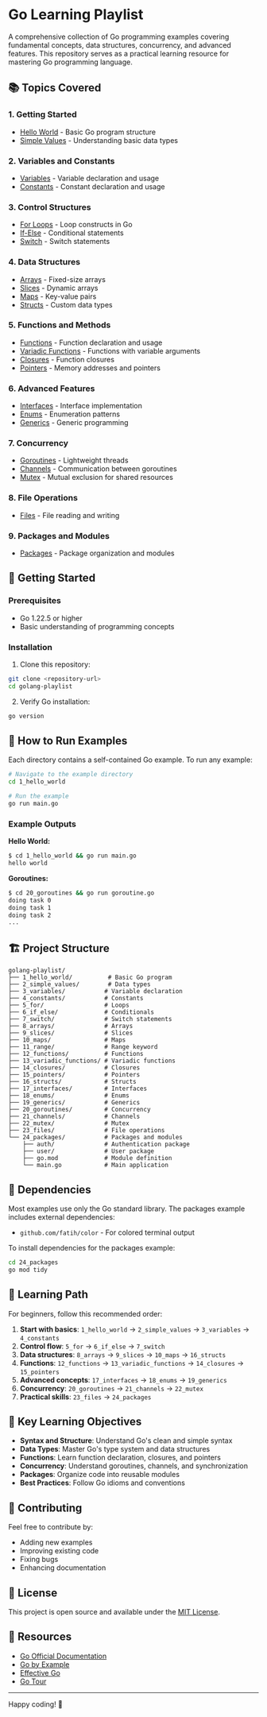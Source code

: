 # Go Learning Playlist

A comprehensive collection of Go programming examples covering fundamental concepts, data structures, concurrency, and advanced features. This repository serves as a practical learning resource for mastering Go programming language.

## 📚 Topics Covered

### 1. **Getting Started**

-   [Hello World](1_hello_world/) - Basic Go program structure
-   [Simple Values](2_simple_values/) - Understanding basic data types

### 2. **Variables and Constants**

-   [Variables](3_variables/) - Variable declaration and usage
-   [Constants](4_constants/) - Constant declaration and usage

### 3. **Control Structures**

-   [For Loops](5_for/) - Loop constructs in Go
-   [If-Else](6_if_else/) - Conditional statements
-   [Switch](7_switch/) - Switch statements

### 4. **Data Structures**

-   [Arrays](8_arrays/) - Fixed-size arrays
-   [Slices](9_slices/) - Dynamic arrays
-   [Maps](10_maps/) - Key-value pairs
-   [Structs](16_structs/) - Custom data types

### 5. **Functions and Methods**

-   [Functions](12_functions/) - Function declaration and usage
-   [Variadic Functions](13_variadic_functions/) - Functions with variable arguments
-   [Closures](14_closures/) - Function closures
-   [Pointers](15_pointers/) - Memory addresses and pointers

### 6. **Advanced Features**

-   [Interfaces](17_interfaces/) - Interface implementation
-   [Enums](18_enums/) - Enumeration patterns
-   [Generics](19_generics/) - Generic programming

### 7. **Concurrency**

-   [Goroutines](20_goroutines/) - Lightweight threads
-   [Channels](21_channels/) - Communication between goroutines
-   [Mutex](22_mutex/) - Mutual exclusion for shared resources

### 8. **File Operations**

-   [Files](23_files/) - File reading and writing

### 9. **Packages and Modules**

-   [Packages](24_packages/) - Package organization and modules

## 🚀 Getting Started

### Prerequisites

-   Go 1.22.5 or higher
-   Basic understanding of programming concepts

### Installation

1. Clone this repository:

```bash
git clone <repository-url>
cd golang-playlist
```

2. Verify Go installation:

```bash
go version
```

## 📖 How to Run Examples

Each directory contains a self-contained Go example. To run any example:

```bash
# Navigate to the example directory
cd 1_hello_world

# Run the example
go run main.go
```

### Example Outputs

**Hello World:**

```bash
$ cd 1_hello_world && go run main.go
hello world
```

**Goroutines:**

```bash
$ cd 20_goroutines && go run goroutine.go
doing task 0
doing task 1
doing task 2
...
```

## 🏗️ Project Structure

```
golang-playlist/
├── 1_hello_world/          # Basic Go program
├── 2_simple_values/        # Data types
├── 3_variables/           # Variable declaration
├── 4_constants/           # Constants
├── 5_for/                 # Loops
├── 6_if_else/             # Conditionals
├── 7_switch/              # Switch statements
├── 8_arrays/              # Arrays
├── 9_slices/              # Slices
├── 10_maps/               # Maps
├── 11_range/              # Range keyword
├── 12_functions/          # Functions
├── 13_variadic_functions/ # Variadic functions
├── 14_closures/           # Closures
├── 15_pointers/           # Pointers
├── 16_structs/            # Structs
├── 17_interfaces/         # Interfaces
├── 18_enums/              # Enums
├── 19_generics/           # Generics
├── 20_goroutines/         # Concurrency
├── 21_channels/           # Channels
├── 22_mutex/              # Mutex
├── 23_files/              # File operations
└── 24_packages/           # Packages and modules
    ├── auth/              # Authentication package
    ├── user/              # User package
    ├── go.mod             # Module definition
    └── main.go            # Main application
```

## 🔧 Dependencies

Most examples use only the Go standard library. The packages example includes external dependencies:

-   `github.com/fatih/color` - For colored terminal output

To install dependencies for the packages example:

```bash
cd 24_packages
go mod tidy
```

## 📝 Learning Path

For beginners, follow this recommended order:

1. **Start with basics**: `1_hello_world` → `2_simple_values` → `3_variables` → `4_constants`
2. **Control flow**: `5_for` → `6_if_else` → `7_switch`
3. **Data structures**: `8_arrays` → `9_slices` → `10_maps` → `16_structs`
4. **Functions**: `12_functions` → `13_variadic_functions` → `14_closures` → `15_pointers`
5. **Advanced concepts**: `17_interfaces` → `18_enums` → `19_generics`
6. **Concurrency**: `20_goroutines` → `21_channels` → `22_mutex`
7. **Practical skills**: `23_files` → `24_packages`

## 🎯 Key Learning Objectives

-   **Syntax and Structure**: Understand Go's clean and simple syntax
-   **Data Types**: Master Go's type system and data structures
-   **Functions**: Learn function declaration, closures, and pointers
-   **Concurrency**: Understand goroutines, channels, and synchronization
-   **Packages**: Organize code into reusable modules
-   **Best Practices**: Follow Go idioms and conventions

## 🤝 Contributing

Feel free to contribute by:

-   Adding new examples
-   Improving existing code
-   Fixing bugs
-   Enhancing documentation

## 📄 License

This project is open source and available under the [MIT License](LICENSE).

## 🔗 Resources

-   [Go Official Documentation](https://golang.org/doc/)
-   [Go by Example](https://gobyexample.com/)
-   [Effective Go](https://golang.org/doc/effective_go.html)
-   [Go Tour](https://tour.golang.org/)

---

Happy coding! 🚀
